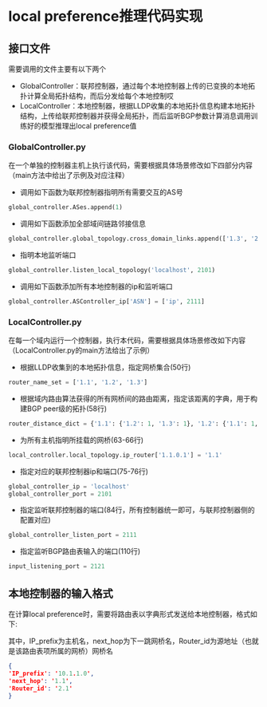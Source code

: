 # local preference推理代码实现
## 接口文件

需要调用的文件主要有以下两个
- GlobalController：联邦控制器，通过每个本地控制器上传的已变换的本地拓扑计算全局拓扑结构，而后分发给每个本地控制哎
- LocalController：本地控制器，根据LLDP收集的本地拓扑信息构建本地拓扑结构，上传给联邦控制器并获得全局拓扑，而后监听BGP参数计算消息调用训练好的模型推理出local preference值

### GlobalController.py

在一个单独的控制器主机上执行该代码，需要根据具体场景修改如下四部分内容（main方法中给出了示例及对应注释）
- 调用如下函数为联邦控制器指明所有需要交互的AS号
```python
global_controller.ASes.append(1)
```
- 调用如下函数添加全部域间链路邻接信息
```python
global_controller.global_topology.cross_domain_links.append(['1.3', '2.3']) #[网桥名，网桥名]
```

- 指明本地监听端口

```python
global_controller.listen_local_topology('localhost', 2101)
```

- 调用如下函数添加所有本地控制器的ip和监听端口

```python
global_controller.ASController_ip['ASN'] = ['ip', 2111]
```

### LocalController.py

在每一个域内运行一个控制器，执行本代码，需要根据具体场景修改如下内容（LocalController.py的main方法给出了示例）

- 根据LLDP收集到的本地拓扑信息，指定网桥集合(50行)

```python
router_name_set = ['1.1', '1.2', '1.3']
```

- 根据域内路由算法获得的所有网桥间的路由距离，指定该距离的字典，用于构建BGP peer级的拓扑(58行)

```python
router_distance_dict = {'1.1': {'1.2': 1, '1.3': 1}, '1.2': {'1.1': 1, '1.3': 1}, '1.3': {'1.1': 1, '1.2': 1}}
```

- 为所有主机指明所挂载的网桥(63-66行)

```python
local_controller.local_topology.ip_router['1.1.0.1'] = '1.1'
```

- 指定对应的联邦控制器ip和端口(75-76行)

```python
global_controller_ip = 'localhost'
global_controller_port = 2101
```

- 指定监听联邦控制器的端口(84行，所有控制器统一即可，与联邦控制器侧的配置对应)

```python
global_controller_listen_port = 2111
```

- 指定监听BGP路由表输入的端口(110行)

```python
input_listening_port = 2121
```

## 本地控制器的输入格式

在计算local preference时，需要将路由表以字典形式发送给本地控制器，格式如下:

其中，IP_prefix为主机名，next_hop为下一跳网桥名，Router_id为源地址（也就是该路由表项所属的网桥）网桥名

```json
{
'IP_prefix': '10.1.1.0',
'next_hop': '1.1',
'Router_id': '2.1'
}
```

